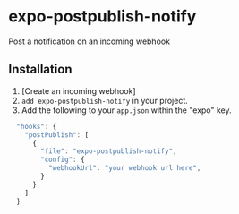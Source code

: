 # expo-postpublish-notify

Post a notification on an incoming webhook

## Installation

1. [Create an incoming webhook]
2. `add expo-postpublish-notify` in your project.
3. Add the following to your `app.json` within the "expo" key.

```javascript
  "hooks": {
    "postPublish": [
      {
        "file": "expo-postpublish-notify",
        "config": {
          "webhookUrl": "your webhook url here",
        }
      }
    ]
  }
```
